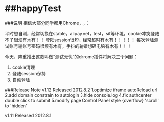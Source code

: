 ##happyTest
=========

###说明
相信大部分同学都用Chrome，，，：

平时想自测，经常切换在stable，alipay.net，test，sit等环境，cookie冲突登陆不了很烦有木有！！
登陆session很短，经常超时有木有！！！！！
每次登陆测试账号输账号密码很烦有木有，手抖的输错想砸电脑有木有！！！

今天，隆重推出这款叫做“测试无忧”的chrome插件将解决三个问题：
1. cookie清理
2. 登陆session保持
3. 自动登陆



###Release Note
v1.12 Released 2012.8.2
1.optimize iframe autoReload url 
2.add domain constrain to autologin
3.hide console.log
4.fix authcenter double click to submit
5.modify page Control Panel style {overflow} 'scroll' to 'hidden'

v1.11 Released 2012.8.1
